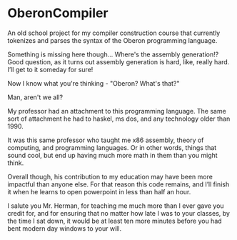 # OberonCompiler

An old school project for my compiler construction course that currently tokenizes and parses the syntax of the Oberon programming language.

Something is missing here though… Where's the assembly generation!? Good question, as it turns out assembly generation is hard, like, really hard. I’ll get to it someday for sure!

Now I know what you're thinking - "Oberon? What's that?"

Man, aren't we all? 

My professor had an attachment to this programming language. The same sort of attachment he had to haskel, ms dos, and any technology older than 1990. 

It was this same professor who taught me x86 assembly, theory of computing, and programming languages. Or in other words, things that sound cool, but end up having much more math in them than you might think. 

Overall though, his contribution to my education may have been more impactful than anyone else. For that reason this code remains, and I’ll finish it when he learns to open powerpoint in less than half an hour.

I salute you Mr. Herman, for teaching me much more than I ever gave you credit for, and for ensuring that no matter how late I was to your classes, by the time I sat down, it would be at least ten more minutes before you had bent modern day windows to your will.
